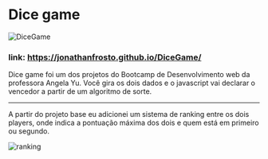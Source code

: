 # Dice game
![DiceGame](https://i.imgur.com/LWhrwV4.png "DiceGame")
### link: https://jonathanfrosto.github.io/DiceGame/
Dice game foi um dos projetos do Bootcamp de Desenvolvimento web da professora Angela Yu. Você gira os dois dados e o javascript vai declarar o vencedor a partir de um algoritmo de sorte.

------------

A partir do projeto base eu adicionei um sistema de ranking entre os dois players, onde indica a pontuação máxima dos dois e quem está em primeiro ou segundo.

![ranking](https://i.imgur.com/P9Wirbl.png "ranking")